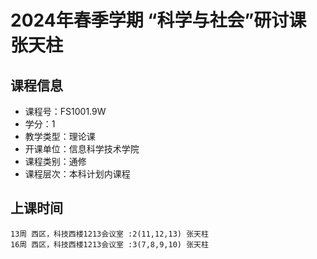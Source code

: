 # 2024年春季学期 “科学与社会”研讨课 张天柱






## 课程信息

- 课程号：FS1001.9W
- 学分：1
- 教学类型：理论课
- 开课单位：信息科学技术学院
- 课程类别：通修
- 课程层次：本科计划内课程

## 上课时间

```
13周 西区，科技西楼1213会议室 :2(11,12,13) 张天柱
16周 西区，科技西楼1213会议室 :3(7,8,9,10) 张天柱
```

